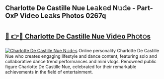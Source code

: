 ## Charlotte De Castille Nue Le𝚊k𝚎d N𝚞𝚍e - Part-OxP Vid𝚎o Le𝚊ks Photos 0267q

# <h2><a href="http://fb46l3.evod.top/?m=Charlotte+De+Castille+Nue">🔗 👉🔴 Charlotte De Castille Nue Vid𝚎o Ph𝚘t𝚘s</a></h2>

[![Charlotte De Castille Nue N𝚞d𝚎s](https://i.imgur.com/8V9OHl7.gif)](http://fb46l3.evod.top/?m=Charlotte+De+Castille+Nue)
Online personality Charlotte De Castille Nue who creates engaging lifestyle and dance content, featuring solo and collaborative dance trend performances and mini vlogs. Renowned public figure Charlotte De Castille Nue, celebrated for their remarkable achievements in the field of entertainment. 
